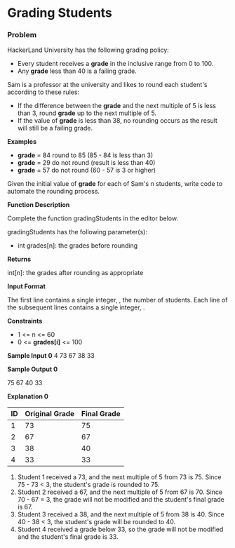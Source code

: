 # Grading Students

### Problem

HackerLand University has the following grading policy:

* Every student receives a **grade** in the inclusive range from 0 to 100.
* Any  **grade** less than 40 is a failing grade.

Sam is a professor at the university and likes to round each student's  according to these rules:

* If the difference between the **grade** and the next multiple of 5 is less than 3, round **grade** up to the next multiple of 5.
* If the value of **grade** is less than 38, no rounding occurs as the result will still be a failing grade.

**Examples**

* **grade** = 84 round to 85 (85 - 84 is less than 3)
* **grade** = 29 do not round (result is less than 40)
* **grade** = 57 do not round (60 - 57 is 3 or higher)

Given the initial value of **grade** for each of Sam's  n students, write code to automate the rounding process.

**Function Description**

Complete the function gradingStudents in the editor below.

gradingStudents has the following parameter(s):

* int grades[n]: the grades before rounding

**Returns**

int[n]: the grades after rounding as appropriate

**Input Format**

The first line contains a single integer, , the number of students.
Each line  of the  subsequent lines contains a single integer, .

**Constraints**
* 1 <= n <= 60
* 0 <= **grades[i]** <= 100


**Sample Input 0**
4
73
67
38
33

**Sample Output 0**

75
67
40
33

**Explanation 0**

ID | Original Grade | Final Grade
---|--|--
1 | 73 | 75
2 | 67 | 67
3 | 38 | 40
4 | 33 | 33


1. Student 1 received a 73, and the next multiple of 5 from 73 is 75. Since 75 - 73 < 3, the student's grade is rounded to 75.
2. Student 2 received a 67, and the next multiple of 5 from  67 is 70. Since 70 - 67 = 3, the grade will not be modified and the student's final grade is 67.
3. Student 3 received a 38, and the next multiple of 5 from 38 is 40. Since 40 - 38 < 3, the student's grade will be rounded to 40.
4. Student 4 received a grade below 33, so the grade will not be modified and the student's final grade is 33.
